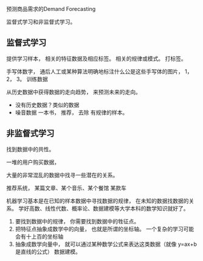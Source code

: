 预测商品需求的Demand Forecasting

监督式学习和非监督式学习。 

## 监督式学习
提供学习样本， 相关的特征数据及相应标签。 相关的规律或模式。
打标签。

手写体数字， 通后人工或某种算法明确地标注什么公是这些手写体的图片， 1， 2， 3。
训练数据

从历史数据中获得数据的走向趋势， 来预测未来的走向。

- 没有历史数据？类似的数据
- 噪音数据  一本书， 推荐， 去除  有规律的样本。

## 非监督式学习

找到数据中的共性。 

一堆的用户购买数据， 

大量的非常混乱的数据中找寻一些潜在的关系。 

推荐系统， 某篇文章、某个音乐、某个餐馆  某款车

机器学习基本是在已知的样本数据中寻找数据的规律， 在未知的数据找数据的关系。 
学好高数、线性代数、概率论、数据建模等大学本科的数学知识就好了。 

1. 要找到数据中的规律， 你需要找到数据中的牲征点。
2. 把特征点抽象成数学中的向量， 也就是所谓的坐标轴。 一个复杂的学习可能会有十上百的坐标轴
3. 抽象成数学向量中， 就可以通过某种数学公式来表达这类数据（就像 y=ax+b 是直线的公式） 数据建模。
